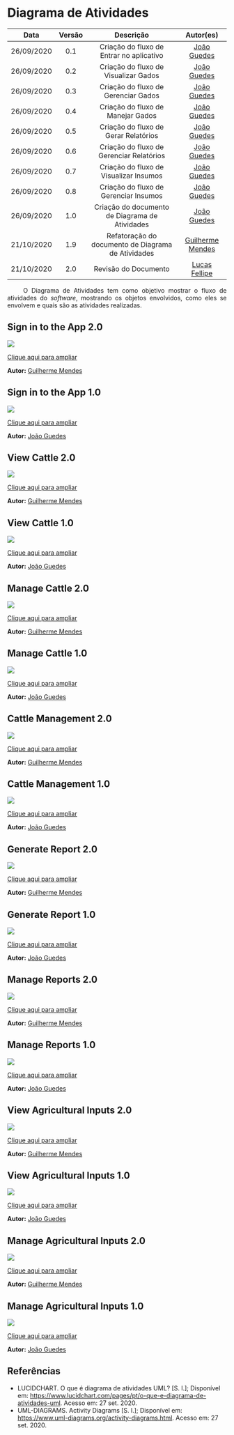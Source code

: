 # Diagrama de Atividades

|    Data    | Versão |                Descrição                |                     Autor(es)                     |
| :--------: | :----: | :-------------------------------------: | :-------------------------------------------: |
| 26/09/2020 |  0.1   | Criação do fluxo de Entrar no aplicativo | [João Guedes](https://github.com/sudjoao) |
| 26/09/2020 |  0.2   | Criação do fluxo de Visualizar Gados | [João Guedes](https://github.com/sudjoao) |
| 26/09/2020 |  0.3   | Criação do fluxo de Gerenciar Gados | [João Guedes](https://github.com/sudjoao) |
| 26/09/2020 |  0.4   | Criação do fluxo de Manejar Gados  | [João Guedes](https://github.com/sudjoao) |
| 26/09/2020 |  0.5   | Criação do fluxo de Gerar Relatórios  | [João Guedes](https://github.com/sudjoao) |
| 26/09/2020 |  0.6   | Criação do fluxo de Gerenciar Relatórios  | [João Guedes](https://github.com/sudjoao) |
| 26/09/2020 |  0.7   | Criação do fluxo de Visualizar Insumos  | [João Guedes](https://github.com/sudjoao) |
| 26/09/2020 |  0.8   | Criação do fluxo de Gerenciar Insumos  | [João Guedes](https://github.com/sudjoao) |
| 26/09/2020 |  1.0   | Criação do documento de Diagrama de Atividades | [João Guedes](https://github.com/sudjoao) |
| 21/10/2020 |  1.9   | Refatoração do documento de Diagrama de Atividades | [Guilherme Mendes](https://github.com/guilherme-mendes) |
| 21/10/2020 |  2.0   | Revisão do Documento | [Lucas Fellipe](https://github.com/lucasfcm9) |

<p align="justify"> &emsp;&emsp; O Diagrama de Atividades tem como objetivo mostrar o fluxo de atividades do <i>software</i>, mostrando os objetos envolvidos, como eles se envolvem e quais são as atividades realizadas. </p>


## Sign in to the App 2.0

<img src="https://user-images.githubusercontent.com/37874689/96776708-c2a1d880-13bf-11eb-9c70-8fb8658570b3.png">

<a href="https://user-images.githubusercontent.com/37874689/96776708-c2a1d880-13bf-11eb-9c70-8fb8658570b3.png"> Clique aqui para ampliar</a>

**Autor:** [Guilherme Mendes](https://github.com/guilherme-mendes)

## Sign in to the App 1.0

<img src="https://user-images.githubusercontent.com/46005310/94374663-22b89e00-00e4-11eb-83c9-970a9ab38b2e.png">

<a href="https://user-images.githubusercontent.com/46005310/94374663-22b89e00-00e4-11eb-83c9-970a9ab38b2e.png"> Clique aqui para ampliar</a>

**Autor:** [João Guedes](https://github.com/sudjoao)


## View Cattle 2.0

<img src="https://user-images.githubusercontent.com/37874689/96777604-e7e31680-13c0-11eb-934b-339544250604.png">

<a href="https://user-images.githubusercontent.com/37874689/96777604-e7e31680-13c0-11eb-934b-339544250604.png"> Clique aqui para ampliar</a>

**Autor:** [Guilherme Mendes](https://github.com/guilherme-mendes)

## View Cattle 1.0

<img src="https://user-images.githubusercontent.com/46005310/94374660-22200780-00e4-11eb-8e8b-6170b45cfd3b.png">

<a href="https://user-images.githubusercontent.com/46005310/94374660-22200780-00e4-11eb-8e8b-6170b45cfd3b.png"> Clique aqui para ampliar</a>

**Autor:** [João Guedes](https://github.com/sudjoao)

## Manage Cattle 2.0

<img src="https://user-images.githubusercontent.com/37874689/96777859-414b4580-13c1-11eb-9b62-8be533bf0b9b.png">

<a href="https://user-images.githubusercontent.com/37874689/96777859-414b4580-13c1-11eb-9b62-8be533bf0b9b.png"> Clique aqui para ampliar</a>

**Autor:** [Guilherme Mendes](https://github.com/guilherme-mendes)

## Manage Cattle 1.0

<img src="https://user-images.githubusercontent.com/46005310/94374653-1fbdad80-00e4-11eb-9513-9a22a7c8cf62.png">

<a href="https://user-images.githubusercontent.com/46005310/94374653-1fbdad80-00e4-11eb-9513-9a22a7c8cf62.png"> Clique aqui para ampliar</a>

**Autor:** [João Guedes](https://github.com/sudjoao)

## Cattle Management 2.0

<img src="https://user-images.githubusercontent.com/37874689/96778104-8d968580-13c1-11eb-9672-19619ffc3c43.png">

<a href="https://user-images.githubusercontent.com/37874689/96778104-8d968580-13c1-11eb-9672-19619ffc3c43.png"> Clique aqui para ampliar</a>

**Autor:** [Guilherme Mendes](https://github.com/guilherme-mendes)

## Cattle Management 1.0

<img src="https://user-images.githubusercontent.com/46005310/94374657-20eeda80-00e4-11eb-97ef-23d95bed6480.png">

<a href="https://user-images.githubusercontent.com/46005310/94374657-20eeda80-00e4-11eb-97ef-23d95bed6480.png"> Clique aqui para ampliar</a>

**Autor:** [João Guedes](https://github.com/sudjoao)

## Generate Report 2.0

<img src="https://user-images.githubusercontent.com/37874689/96778345-f54cd080-13c1-11eb-8bff-815f35daec7c.png">

<a href="https://user-images.githubusercontent.com/37874689/96778345-f54cd080-13c1-11eb-8bff-815f35daec7c.png"> Clique aqui para ampliar</a>

**Autor:** [Guilherme Mendes](https://github.com/guilherme-mendes)

## Generate Report 1.0

<img src="https://user-images.githubusercontent.com/46005310/94374659-22200780-00e4-11eb-95ef-47c8dd35344b.png">

<a href="https://user-images.githubusercontent.com/46005310/94374659-22200780-00e4-11eb-95ef-47c8dd35344b.png"> Clique aqui para ampliar</a>

**Autor:** [João Guedes](https://github.com/sudjoao)

## Manage Reports 2.0

<img src="https://user-images.githubusercontent.com/37874689/96785188-d7cd3600-13c4-11eb-8cad-f779bb76ddfd.png">

<a href="https://user-images.githubusercontent.com/37874689/96785188-d7cd3600-13c4-11eb-8cad-f779bb76ddfd.png"> Clique aqui para ampliar</a>

**Autor:** [Guilherme Mendes](https://github.com/guilherme-mendes)

## Manage Reports 1.0

<img src="https://user-images.githubusercontent.com/46005310/94374658-21877100-00e4-11eb-8f05-5be3bf9e61a4.png">

<a href="https://user-images.githubusercontent.com/46005310/94374658-21877100-00e4-11eb-8f05-5be3bf9e61a4.png"> Clique aqui para ampliar</a>

**Autor:** [João Guedes](https://github.com/sudjoao)


## View Agricultural Inputs 2.0

<img src="https://user-images.githubusercontent.com/37874689/96778633-55437700-13c2-11eb-86a0-6abe8ea12ea9.png">

<a href="https://user-images.githubusercontent.com/37874689/96778633-55437700-13c2-11eb-86a0-6abe8ea12ea9.png"> Clique aqui para ampliar</a>

**Autor:** [Guilherme Mendes](https://github.com/guilherme-mendes)

## View Agricultural Inputs 1.0

<img src="https://user-images.githubusercontent.com/46005310/94374662-22b89e00-00e4-11eb-814c-5782771bad95.png">

<a href="https://user-images.githubusercontent.com/46005310/94374662-22b89e00-00e4-11eb-814c-5782771bad95.png"> Clique aqui para ampliar</a>

**Autor:** [João Guedes](https://github.com/sudjoao)

## Manage Agricultural Inputs 2.0

<img src="https://user-images.githubusercontent.com/37874689/96778791-84f27f00-13c2-11eb-9649-a9f404efff68.png">

<a href="https://user-images.githubusercontent.com/37874689/96778791-84f27f00-13c2-11eb-9649-a9f404efff68.png"> Clique aqui para ampliar</a>

**Autor:** [Guilherme Mendes](https://github.com/guilherme-mendes)

## Manage Agricultural Inputs 1.0

<img src="https://user-images.githubusercontent.com/46005310/94374656-20eeda80-00e4-11eb-9154-9fc846d260b4.png">

<a href="https://user-images.githubusercontent.com/46005310/94374656-20eeda80-00e4-11eb-9154-9fc846d260b4.png"> Clique aqui para ampliar</a>

**Autor:** [João Guedes](https://github.com/sudjoao)

## Referências
* LUCIDCHART. O que é diagrama de atividades UML? [S. l.]; Disponível em: <https://www.lucidchart.com/pages/pt/o-que-e-diagrama-de-atividades-uml>. Acesso em: 27 set. 2020.
* UML-DIAGRAMS. Activity Diagrams [S. l.]; Disponível em: <https://www.uml-diagrams.org/activity-diagrams.html>. Acesso em: 27 set. 2020.
